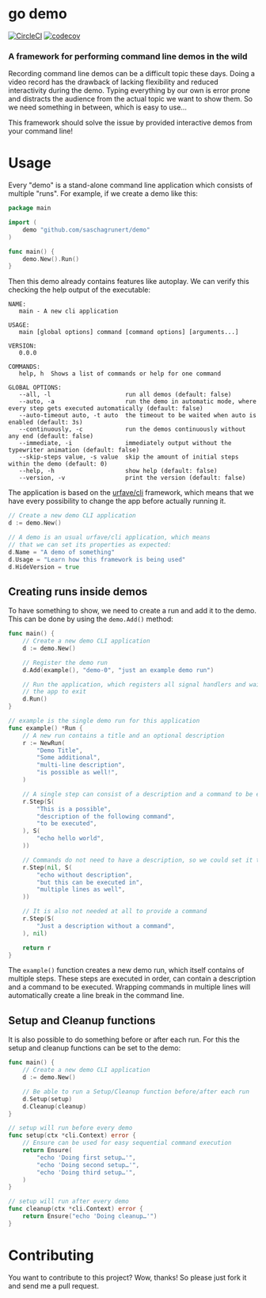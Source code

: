 # go demo

[![CircleCI](https://circleci.com/gh/saschagrunert/demo.svg?style=shield)](https://circleci.com/gh/saschagrunert/demo)
[![codecov](https://codecov.io/gh/saschagrunert/demo/branch/master/graph/badge.svg)](https://codecov.io/gh/saschagrunert/demo)

### A framework for performing command line demos in the wild

Recording command line demos can be a difficult topic these days. Doing a video
record has the drawback of lacking flexibility and reduced interactivity during
the demo. Typing everything by our own is error prone and distracts the audience
from the actual topic we want to show them. So we need something in between,
which is easy to use…

This framework should solve the issue by provided interactive demos from your
command line!

# Usage

Every "demo" is a stand-alone command line application which consists of
multiple "runs". For example, if we create a demo like this:

```go
package main

import (
	demo "github.com/saschagrunert/demo"
)

func main() {
	demo.New().Run()
}
```

Then this demo already contains features like autoplay. We can verify this
checking the help output of the executable:

```
NAME:
   main - A new cli application

USAGE:
   main [global options] command [command options] [arguments...]

VERSION:
   0.0.0

COMMANDS:
   help, h  Shows a list of commands or help for one command

GLOBAL OPTIONS:
   --all, -l                     run all demos (default: false)
   --auto, -a                    run the demo in automatic mode, where every step gets executed automatically (default: false)
   --auto-timeout auto, -t auto  the timeout to be waited when auto is enabled (default: 3s)
   --continuously, -c            run the demos continuously without any end (default: false)
   --immediate, -i               immediately output without the typewriter animation (default: false)
   --skip-steps value, -s value  skip the amount of initial steps within the demo (default: 0)
   --help, -h                    show help (default: false)
   --version, -v                 print the version (default: false)
```

The application is based on the [urfave/cli](https://github.com/urfave/cli)
framework, which means that we have every possibility to change the app before
actually running it.

```go
// Create a new demo CLI application
d := demo.New()

// A demo is an usual urfave/cli application, which means
// that we can set its properties as expected:
d.Name = "A demo of something"
d.Usage = "Learn how this framework is being used"
d.HideVersion = true
```

## Creating runs inside demos

To have something to show, we need to create a run and add it to the demo. This
can be done by using the `demo.Add()` method:

```go
func main() {
	// Create a new demo CLI application
	d := demo.New()

	// Register the demo run
	d.Add(example(), "demo-0", "just an example demo run")

	// Run the application, which registers all signal handlers and waits for
	// the app to exit
	d.Run()
}

// example is the single demo run for this application
func example() *Run {
	// A new run contains a title and an optional description
	r := NewRun(
		"Demo Title",
		"Some additional",
		"multi-line description",
		"is possible as well!",
	)

	// A single step can consist of a description and a command to be executed
	r.Step(S(
		"This is a possible",
		"description of the following command",
		"to be executed",
	), S(
		"echo hello world",
	))

	// Commands do not need to have a description, so we could set it to `nil`
	r.Step(nil, S(
		"echo without description",
		"but this can be executed in",
		"multiple lines as well",
	))

	// It is also not needed at all to provide a command
	r.Step(S(
		"Just a description without a command",
	), nil)

	return r
}
```

The `example()` function creates a new demo run, which itself contains of
multiple steps. These steps are executed in order, can contain a description and
a command to be executed. Wrapping commands in multiple lines will automatically
create a line break in the command line.

## Setup and Cleanup functions

It is also possible to do something before or after each run. For this the setup
and cleanup functions can be set to the demo:

```go
func main() {
	// Create a new demo CLI application
	d := demo.New()

	// Be able to run a Setup/Cleanup function before/after each run
	d.Setup(setup)
	d.Cleanup(cleanup)
}

// setup will run before every demo
func setup(ctx *cli.Context) error {
	// Ensure can be used for easy sequential command execution
	return Ensure(
		"echo 'Doing first setup…'",
		"echo 'Doing second setup…'",
		"echo 'Doing third setup…'",
	)
}

// setup will run after every demo
func cleanup(ctx *cli.Context) error {
	return Ensure("echo 'Doing cleanup…'")
}
```

# Contributing

You want to contribute to this project? Wow, thanks! So please just fork it and
send me a pull request.

